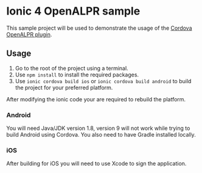 # Ionic 4 OpenALPR sample

This sample project will be used to demonstrate the usage of the [Cordova OpenALPR plugin](https://github.com/iMicknl/cordova-plugin-openalpr).

## Usage

1. Go to the root of the project using a terminal.
2. Use `npm install` to install the required packages.
3. Use `ionic cordova build ios` or `ionic cordova build android` to build the project for your preferred platform.

After modifying the ionic code your are required to rebuild the platform.

### Android

You will need Java/JDK version 1.8, version 9 will not work while trying to build Android using Cordova. You also need to have Gradle installed locally.

### iOS

After building for iOS you will need to use Xcode to sign the application.
